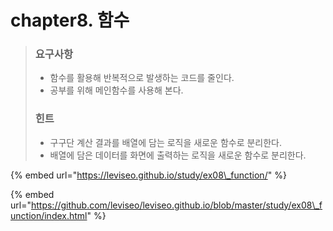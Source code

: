 # chapter8. 함수

> ### 요구사항
>
> * 함수를 활용해 반복적으로 발생하는 코드를 줄인다.
> * 공부를 위해 메인함수를 사용해 본다.
>
> ### 힌트
>
> * 구구단 계산 결과를 배열에 담는 로직을 새로운 함수로 분리한다.
> * 배열에 담은 데이터를 화면에 출력하는 로직을 새로운 함수로 분리한다.

{% embed url="https://leviseo.github.io/study/ex08\_function/" %}

{% embed url="https://github.com/leviseo/leviseo.github.io/blob/master/study/ex08\_function/index.html" %}



